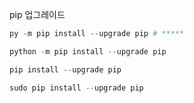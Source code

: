 pip 업그레이드

```python
py -m pip install --upgrade pip # *****

python -m pip install --upgrade pip

pip install --upgrade pip

sudo pip install --upgrade pip
```

